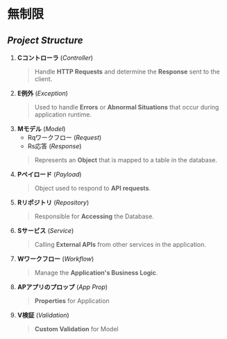 # **無制限**

## _Project Structure_

1. **Cコントローラ** (_Controller_)
    > Handle **HTTP Requests** and determine the **Response** sent to the client.
2. **E例外** (_Exception_)
    > Used to handle **Errors** or **Abnormal Situations** that occur during application runtime. 
3. **Mモデル** (_Model_)
    * Rqワークフロー (_Request_)
    * Rs応答 (_Response_)
    > Represents an **Object** that is mapped to a table in the database.
4. **Pペイロード** (_Payload_)
    > Object used to respond to **API requests**.
5. **Rリポジトリ** (_Repository_)
    > Responsible for **Accessing** the Database.
6. **Sサービス** (_Service_)
    > Calling **External APIs** from other services in the application.
7. **Wワークフロー** (_Workflow_)
    > Manage the **Application's Business Logic**.
8. **APアプリのプロップ** (_App Prop_)
    > **Properties** for Application  
9. **V検証** (_Validation_)
    > **Custom Validation** for Model



